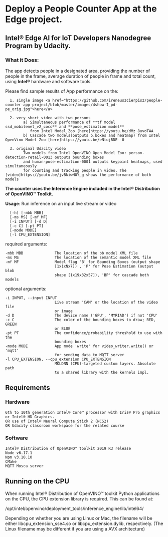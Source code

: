 # Deploy a People Counter App at the Edge project.

## Intel® Edge AI for IoT Developers Nanodegree Program by Udacity.

### What it Does:
The app detects people in a designated area, providing the number of people in the frame, 
average duration of people in frame and total count, using **Intel®** hardware and software tools.

Please find sample results of App performance on the:

      1. single image <a href="https://github.com/ireneuszcierpisz/people-counter-app-project/blob/master/images/4show-I_pd-pe_orig.jpg">here</a>
      
      2. very short video with two persons
            a) Simultaneous performance of **tf model ssd_mobilenet_v2_coco** and **pose_estimation model** 
               from Intel Model Zoo [here]https://youtu.be/dMz_8uvoTAA
            b) Cascade two models(outputs b.boxes and heatmap) from Intel OpenVino Model Zoo [here]https://youtu.be/eNtujBDE--0
                  
      3. original Udacity video
            Two models from Intel OpenVINO Open Model Zoo: person-detection-retail-0013 outputs bounding boxes 
            and human-pose-estimation-0001 outputs keypoint heatmaps, used simultaneously 
            for counting and tracking people in video. The [video]https://youtu.be/jvBkiwHOY_g shows the performance of both models 
                      
           
**The counter uses the Inference Engine included in the Intel® Distribution of OpenVINO™ Toolkit.**


**Usage**: Run inference on an input live stream or video 

      [-h] [-mbb MBB]
      [-ms MS] [-mf MF]
      [-i INPUT] [-d D]
      [-c C] [-pt PT]
      [-mode MODE]
      [-l CPU_EXTENSION]

   required arguments:
  
    -mbb MBB              The location of the bb model XML file
    -ms MS                The location of the semantic model XML file
    -mf MF                Model flag 'B' for Bounding Boxes (output shape
                          [1x1xNx7]) , 'P' for Pose Estimation (output blob
                          shape [1x19x32x57]), 'BP' for cascade both models

  optional arguments:
  
    -i INPUT, --input INPUT
                          Live stream 'CAM' or the location of the video file
                          or image
    -d D                  The device name ('GPU', 'MYRIAD') if not 'CPU'
    -c C                  The color of the bounding boxes to draw; RED, GREEN
                          or BLUE
    -pt PT                The confidence/probability threshold to use with the
                          bounding boxes
    -mode MODE            App mode 'write' for video_writer.write() or 'mqtt'
                          for sending data to MQTT server
    -l CPU_EXTENSION, --cpu_extension CPU_EXTENSION
                          MKLDNN (CPU)-targeted custom layers. Absolute path
                          to a shared library with the kernels impl.

## Requirements
### Hardware

    6th to 10th generation Intel® Core™ processor with Iris® Pro graphics or Intel® HD Graphics.
    OR use of Intel® Neural Compute Stick 2 (NCS2)
    OR Udacity classroom workspace for the related course

### Software

    Intel® Distribution of OpenVINO™ toolkit 2019 R3 release
    Node v6.17.1
    Npm v3.10.10
    CMake
    MQTT Mosca server

## Running on the CPU

When running Intel® Distribution of OpenVINO™ toolkit Python applications on the CPU, the CPU extension library is required. This can be found at:

/opt/intel/openvino/deployment_tools/inference_engine/lib/intel64/

Depending on whether you are using Linux or Mac, the filename will be either libcpu_extension_sse4.so or libcpu_extension.dylib, respectively. (The Linux filename may be different if you are using a AVX architecture)
